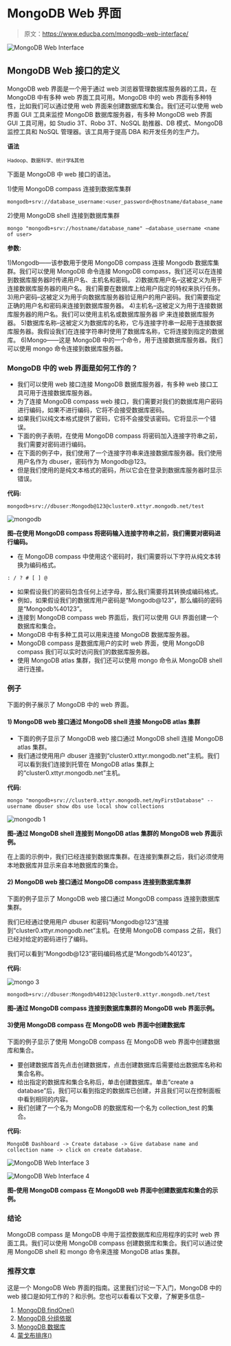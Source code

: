 # MongoDB Web 界面

> 原文：<https://www.educba.com/mongodb-web-interface/>

![MongoDB Web Interface](img/7fb149708f5a561da4fff27d36b89782.png)



## MongoDB Web 接口的定义

MongoDB web 界面是一个用于通过 web 浏览器管理数据库服务器的工具，在 MongoDB 中有多种 web 界面工具可用。MongoDB 中的 web 界面有多种特性，比如我们可以通过使用 web 界面来创建数据库和集合。我们还可以使用 web 界面 GUI 工具来监控 MongoDB 数据库服务器，有多种 MongoDB web 界面 GUI 工具可用，如 Studio 3T、Robo 3T、NoSQL 助推器、DB 模式、MongoDB 监控工具和 NoSQL 管理器。该工具用于提高 DBA 和开发任务的生产力。

**语法**

<small>Hadoop、数据科学、统计学&其他</small>

下面是 MongoDB 中 web 接口的语法。

1)使用 MongoDB compass 连接到数据库集群

`mongodb+srv://database_username:<user_password>@hostname/database_name`

2)使用 MongoDB shell 连接到数据库集群

`mongo "mongodb+srv://hostname/database_name" –database_username <name of user>`

**参数:**

1)Mongodb——该参数用于使用 MongoDB compass 连接 Mongodb 数据库集群。我们可以使用 MongoDB 命令连接 MongoDB compass，我们还可以在连接到数据库服务器时传递用户名、主机名和密码。
2)数据库用户名–这被定义为用于连接数据库服务器的用户名。我们需要在数据库上给用户指定的特权来执行任务。
3)用户密码–这被定义为用于向数据库服务器验证用户的用户密码。我们需要指定正确的用户名和密码来连接到数据库服务器。
4)主机名–这被定义为用于连接数据库服务器的用户名。我们可以使用主机名或数据库服务器 IP 来连接数据库服务器。
5)数据库名称–这被定义为数据库的名称，它与连接字符串一起用于连接数据库服务器。我假设我们在连接字符串时使用了数据库名称，它将连接到指定的数据库。
6)Mongo——这是 MongoDB 中的一个命令，用于连接数据库服务器。我们可以使用 mongo 命令连接到数据库服务器。

### MongoDB 中的 web 界面是如何工作的？

*   我们可以使用 web 接口连接 MongoDB 数据库服务器，有多种 web 接口工具可用于连接数据库服务器。
*   为了连接 MongoDB compass web 接口，我们需要对我们的数据库用户密码进行编码，如果不进行编码，它将不会接受数据库密码。
*   如果我们以纯文本格式提供了密码，它将不会接受该密码。它将显示一个错误。
*   下面的例子表明，在使用 MongoDB compass 将密码加入连接字符串之前，我们需要对密码进行编码。
*   在下面的例子中，我们使用了一个连接字符串来连接数据库服务器。我们使用用户名作为 dbuser，密码作为 Mongodb@123。
*   但是我们使用的是纯文本格式的密码，所以它会在登录到数据库服务器时显示错误。

**代码:**

`mongodb+srv://dbuser:Mongodb@123@cluster0.xttyr.mongodb.net/test`

![mongodb](img/3d0532929063fba8123a3a56bfe186f2.png)



**图–在使用 MongoDB compass 将密码输入连接字符串之前，我们需要对密码进行编码。**

*   在 MongoDB compass 中使用这个密码时，我们需要将以下字符从纯文本转换为编码格式。

`: / ? # [ ] @`

*   如果假设我们的密码包含任何上述字母，那么我们需要将其转换成编码格式。
*   例如，如果假设我们的数据库用户密码是“Mongodb@123”，那么编码的密码是“Mongodb%40123”。
*   连接到 MongoDB compass web 界面后，我们可以使用 GUI 界面创建一个数据库和集合。
*   MongoDB 中有多种工具可以用来连接 MongoDB 数据库服务器。
*   MongoDB compass 是数据库用户的实时 web 界面，使用 MongoDB compass 我们可以实时访问我们的数据库服务器。
*   使用 MongoDB atlas 集群，我们还可以使用 mongo 命令从 MongoDB shell 进行连接。

### 例子

下面的例子展示了 MongoDB 中的 web 界面。

#### 1) MongoDB web 接口通过 MongoDB shell 连接 MongoDB atlas 集群

*   下面的例子显示了 MongoDB web 接口通过 MongoDB shell 连接 MongoDB atlas 集群。
*   我们通过使用用户 dbuser 连接到“cluster0.xttyr.mongodb.net”主机。我们可以看到我们连接到托管在 MongoDB atlas 集群上的“cluster0.xttyr.mongodb.net”主机。

**代码:**

`mongo "mongodb+srv://cluster0.xttyr.mongodb.net/myFirstDatabase" --username dbuser
show dbs
use local
show collections`

![mongodb 1](img/d47b654e2ad5273fcc66c5142d7e3325.png)



**图–通过 MongoDB shell 连接到 MongoDB atlas 集群的 MongoDB web 界面示例。**

在上面的示例中，我们已经连接到数据库集群。在连接到集群之后，我们必须使用本地数据库并显示来自本地数据库的集合。

#### 2) MongoDB web 接口通过 MongoDB compass 连接到数据库集群

下面的例子显示了 MongoDB web 接口通过 MongoDB compass 连接到数据库集群。

我们已经通过使用用户 dbuser 和密码“Mongodb@123”连接到“cluster0.xttyr.mongodb.net”主机。在使用 MongoDB compass 之前，我们已经对给定的密码进行了编码。

我们可以看到“Mongodb@123”密码编码格式是“Mongodb%40123”。

**代码:**

![mongo 3](img/9dfa7144fdbbcc0397e38c8ff63bfde4.png)



`mongodb+srv://dbuser:Mongodb%40123@cluster0.xttyr.mongodb.net/test`

**图–通过 MongoDB compass 连接到数据库集群的 MongoDB web 界面示例。**

#### 3)使用 MongoDB compass 在 MongoDB web 界面中创建数据库

下面的例子显示了使用 MongoDB compass 在 MongoDB web 界面中创建数据库和集合。

*   要创建数据库首先点击创建数据库，点击创建数据库后需要给出数据库名称和集合名称。
*   给出指定的数据库和集合名称后，单击创建数据库。单击“create a database”后，我们可以看到指定的数据库已创建，并且我们可以在控制面板中看到相同的内容。
*   我们创建了一个名为 MongoDB 的数据库和一个名为 collection_test 的集合。

**代码:**

`MongoDB Dashboard -> Create database -> Give database name and collection name -> click on create database.`

![MongoDB Web Interface 3](img/0058c272f9abcf6209b9954dfa27899d.png)



![MongoDB Web Interface 4](img/aa73483b1fec52d8838adf122566e0b2.png)



**图–使用 MongoDB compass 在 MongoDB web 界面中创建数据库和集合的示例。**

### 结论

MongoDB compass 是 MongoDB 中用于监控数据库和应用程序的实时 web 界面工具。我们可以使用 MongoDB compass 创建数据库和集合。我们可以通过使用 MongoDB shell 和 mongo 命令来连接 MongoDB atlas 集群。

### 推荐文章

这是一个 MongoDB Web 界面的指南。这里我们讨论一下入门，MongoDB 中的 web 接口是如何工作的？和示例。您也可以看看以下文章，了解更多信息–

1.  [MongoDB findOne()](https://www.educba.com/mongodb-findone/)
2.  [MongoDB 分组依据](https://www.educba.com/mongodb-group-by/)
3.  [MongoDB 数据库](https://www.educba.com/mongodb-database/)
4.  [蒙戈布排序()](https://www.educba.com/mongodb-sort/)





